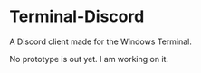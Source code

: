 # Terminal-Discord
A Discord client made for the Windows Terminal.

No prototype is out yet. I am working on it.
